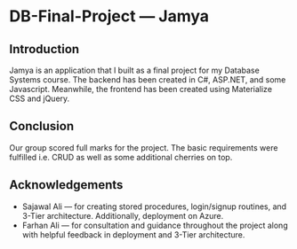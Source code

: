 # DB-Final-Project — Jamya

## Introduction
Jamya is an application that I built as a final project for my Database Systems course. The backend has been created in C#, ASP.NET, and some Javascript. Meanwhile, the frontend has been created using Materialize CSS and jQuery.

## Conclusion
Our group scored full marks for the project. The basic requirements were fulfilled i.e. CRUD as well as some additional cherries on top.

## Acknowledgements
<ul>
  <li>Sajawal Ali — for creating stored procedures, login/signup routines, and 3-Tier architecture. Additionally, deployment on Azure.</li>
  <li>Farhan Ali — for consultation and guidance throughout the project along with helpful feedback in deployment and 3-Tier architecture.</li>
</ul>
